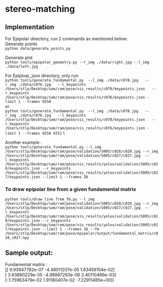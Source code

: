 # stereo-matching

## Implementation

For Epipolar directory, run 2 commands as mentioned below:\
Generate points \
`python data/generate_points.py`

Generate plot \
`python tools/epipolar_geometry.py --r_img ./data/right.jpg --l_img ./data/left.jpg`



For Epiploar_json directory, only run: \
 `python tools/generate_fundamental.py  --l_img ./data/c078.jpg  
                                        --r_img ./data/c076.jpg  
                                        --l_keypoints  /Users/stlp/Desktop/sam/ram/pose/vis_results/c078/keypoints.json  
                                        --r_keypoints  /Users/stlp/Desktop/sam/ram/pose/vis_results/c076/keypoints.json -limit 1 --frames 9250` \
 or \
 `python tools/generate_fundamental.py  --l_img ./data/c078.jpg  
                                        --r_img ./data/c076.jpg  
                                        --l_keypoints  /Users/stlp/Desktop/sam/ram/pose/vis_results/c078/keypoints.json  
                                        --r_keypoints  /Users/stlp/Desktop/sam/ram/pose/vis_results/c076/keypoints.json -limit 1 --frames 9250 9251` \

Another example : \
`python tools/generate_fundamental.py --l_img /Users/stlp/Desktop/sam/ram/pose/validation/S005/c028/c028.jpg --r_img /Users/stlp/Desktop/sam/ram/pose/validation/S005/c027/c027.jpg  --l_keypoints /Users/stlp/Desktop/sam/ram/pose/vis_results/yolox/validation/S005/c028/keypoints.json --r_keypoints  /Users/stlp/Desktop/sam/ram/pose/vis_results/yolox/validation/S005/c027/keypoints.json --limit 1 --frames 16 `





### To draw epipolar line from a given fundamental matrix

`python tools/draw_line_from_fm.py --l_img /Users/stlp/Desktop/sam/ram/pose/validation/S005/c028/c028.jpg --r_img /Users/stlp/Desktop/sam/ram/pose/validation/S005/c027/c027.jpg  --l_keypoints /Users/stlp/Desktop/sam/ram/pose/vis_results/yolox/validation/S005/c028/keypoints.json --r_keypoints  /Users/stlp/Desktop/sam/ram/pose/vis_results/yolox/validation/S005/c027/keypoints.json --limit 1 --frames 16 --fm /Users/stlp/Desktop/sam/ram/pose/epipolar/output/fundamental_matrix/c028_c027.npy`                                        
                                        
## Sample output:
Fundamental matrix : \
 [[ 9.93947782e-07 -4.48011207e-05  1.63459154e-02] \
 [ 3.93890229e-05 -4.98987293e-06  2.40110466e-03] \
 [-1.75963479e-02  1.91180407e-02 -7.22911485e+00]]
